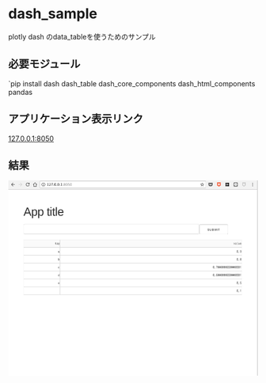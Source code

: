 # dash_sample
plotly dash のdata_tableを使うためのサンプル

## 必要モジュール

`pip install dash dash_table dash_core_components dash_html_components pandas

## アプリケーション表示リンク
[127.0.0.1:8050](127.0.0.1:8050)

## 結果
![result](./sample.png)
